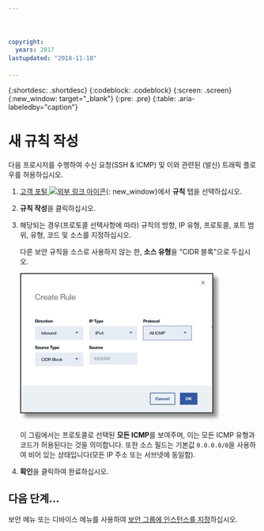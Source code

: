 ```yaml
---



copyright:
  years: 2017
lastupdated: "2018-11-10"

---
```


{:shortdesc: .shortdesc}
{:codeblock: .codeblock}
{:screen: .screen}
{:new_window: target="_blank"}
{:pre: .pre}
{:table: .aria-labeledby="caption"}

# 새 규칙 작성
다음 프로시저를 수행하여 수신 요청(SSH & ICMP) 및 이와 관련된 (발신) 트래픽 플로우를 허용하십시오.

1. [고객 포털 ![외부 링크 아이콘](../../icons/launch-glyph.svg "외부 링크 아이콘")](https://control.softlayer.com/){: new_window}에서 **규칙** 탭을 선택하십시오.
2.	**규칙 작성**을 클릭하십시오.
3.	해당되는 경우(프로토콜 선택사항에 따라) 규칙의 방향, IP 유형, 프로토콜, 포트 범위, 유형, 코드 및 소스를 지정하십시오. 

	다른 보안 규칙을 소스로 사용하지 않는 한, **소스 유형**을 "CIDR 블록"으로 두십시오.
	
	![규칙 작성](./images/rule_sg.jpg)
	
	이 그림에서는 프로토콜로 선택된 **모든 ICMP**를 보여주며, 이는 모든 ICMP 유형과 코드가 허용된다는 것을 의미합니다. 또한 소스 필드는 기본값 `0.0.0.0/0`을 사용하여 비어 있는 상태입니다(모든 IP 주소 또는 서브넷에 동일함).

4.	**확인**을 클릭하여 완료하십시오.

## 다음 단계...
보안 메뉴 또는 디바이스 메뉴를 사용하여 [보안 그룹에 인스턴스를 지정](csg_assign_instances.html)하십시오.
